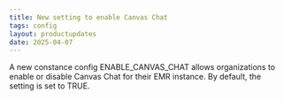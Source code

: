 ```yaml
---
title: New setting to enable Canvas Chat
tags: config
layout: productupdates
date: 2025-04-07
---
```


A new constance config ENABLE_CANVAS_CHAT allows organizations to enable or disable Canvas Chat for their EMR instance. By default, the setting is set to TRUE.